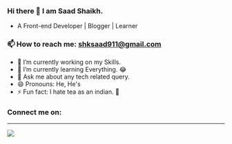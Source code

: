 ### Hi there 👋 I am Saad Shaikh.
- A Front-end Developer | Blogger | Learner

### 📫 How to reach me: **shksaad911@gmail.com**


- 🔭 I’m currently working on my Skills.
- 🌱 I’m currently learning Everything. 😂
- 💬 Ask me about any tech related query.
- 😄 Pronouns: He, He's
- ⚡ Fun fact: I hate tea as an indian. 🤷

<h3>Connect me on:</h3><hr>
<p>
    <a href=”https://www.linkedin.com/in/saad-shaikh-278452193/”>
    <img src=”https://img.shields.io/badge/LinkedIn-blue?style=for-the-badge&logo=linkedIn&labelColor=blue">
    </a>
    </p>
